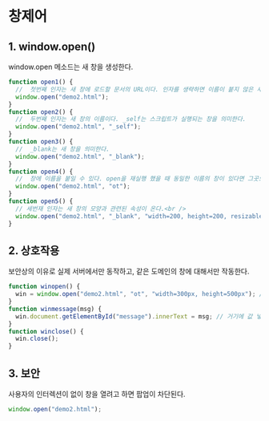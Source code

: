 # 창제어

## 1. window.open()

window.open 메소드는 새 창을 생성한다.

```js
function open1() {
  //  첫번째 인자는 새 창에 로드할 문서의 URL이다. 인자를 생략하면 이름이 붙지 않은 새 창이 만들어진다.
  window.open("demo2.html");
}
function open2() {
  //  두번째 인자는 새 창의 이름이다. _self는 스크립트가 실행되는 창을 의미한다.
  window.open("demo2.html", "_self");
}
function open3() {
  //  _blank는 새 창을 의미한다.
  window.open("demo2.html", "_blank");
}
function open4() {
  //  창에 이름을 붙일 수 있다. open을 재실행 했을 때 동일한 이름의 창이 있다면 그곳으로 문서가 로드된다.
  window.open("demo2.html", "ot");
}
function open5() {
  // 세번재 인자는 새 창의 모양과 관련된 속성이 온다.<br />
  window.open("demo2.html", "_blank", "width=200, height=200, resizable=no");
}
```

## 2. 상호작용

보안상의 이유로 실제 서버에서만 동작하고, 같은 도메인의 창에 대해서만 작동한다.

```js
function winopen() {
  win = window.open("demo2.html", "ot", "width=300px, height=500px"); // demo2 창 생성
}
function winmessage(msg) {
  win.document.getElementById("message").innerText = msg; // 거기에 값 넣기
}
function winclose() {
  win.close();
}
```

## 3. 보안

사용자의 인터렉션이 없이 창을 열려고 하면 팝업이 차단된다.

```js
window.open("demo2.html");
```
